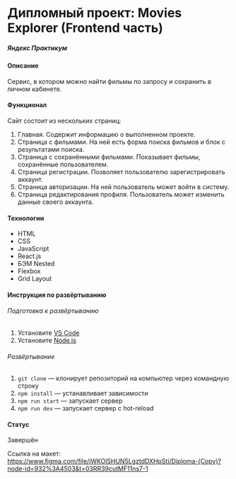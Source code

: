 # Дипломный проект: Movies Explorer (Frontend часть)
##### Яндекс Практикум
#### Описание
Сервис, в котором можно найти фильмы по запросу и сохранить в личном кабинете.

#### Функционал
Сайт состоит из нескольких страниц:
1. Главная. Содержит информацию о выполненном проекте.
2. Страница с фильмами. На ней есть форма поиска фильмов и блок с результатами поиска.
3. Страница с сохранёнными фильмами. Показывает фильмы, сохранённые пользователем.
4. Страница регистрации. Позволяет пользователю зарегистрировать аккаунт.
5. Страница авторизации. На ней пользователь может войти в систему.
6. Страница редактирования профиля. Пользователь может изменить данные своего аккаунта.

#### Технологии
* HTML
* CSS
* JavaScript
* React.js
* БЭМ Nested
* Flexbox
* Grid Layout

#### Инструкция по развёртыванию
###### Подготовка к развёртыванию
1. Установите [VS Code](https://code.visualstudio.com/Download "https://code.visualstudio.com/Download")
2. Установите [Node.js](https://nodejs.org/en/download/ "https://nodejs.org/en/download/")
###### Развёртывание
1. `git clone` — клонирует репозиторий на компьютер через командную строку
2. `npm install` — устанавливает зависимости
3. `npm run start` — запускает сервер   
4. `npm run dev` — запускает сервер с hot-reload


#### Статус
Завершён

Ссылка на макет: https://www.figma.com/file/iWKOlSHUN5LgztdDXHpSti/Diploma-(Copy)?node-id=932%3A4503&t=03RR39cutMF11ns7-1
